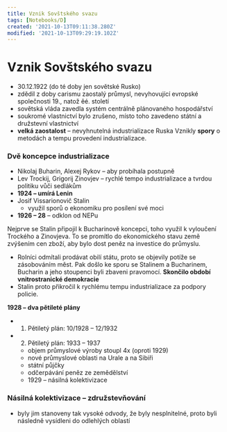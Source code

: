 ```yaml
---
title: Vznik Sovštského svazu
tags: [Notebooks/D]
created: '2021-10-13T09:11:38.280Z'
modified: '2021-10-13T09:29:19.102Z'
---
```


# Vznik Sovštského svazu
- 30.12.1922 (do té doby jen sovětské Rusko)
- zdědil z doby carismu zaostalý průmysl, nevyhovující evropské společnosti 19., natož ěé. století
- sovětská vláda zavedla systém centrálně plánovaného hospodářství
- soukromé vlastnictví bylo zrušeno, místo toho zavedeno státní a družstevní vlastnictví
- __velká zaostalost__ – nevyhnutelná industrializace Ruska
Vznikly __spory__ o metodách a tempu provedení industrializace.
### Dvě koncepce industrializace
- Nikolaj Buharin, Alexej Rykov – aby probíhala postupně
- Lev Trockij, Grigorij Zinovjev – rychlé tempo industrializace a tvrdou politiku vůči sedlákům
- __1924 – umírá Lenin__
- Josif Vissarionovič Stalin
  - využil sporů o ekonomiku pro posílení své moci
- __1926 – 28__ – odklon od NEPu

Nejprve se Stalin připojil k Bucharinově koncepci, toho využil k vyloučení Trockého a Zinovjeva. To se promítlo do ekonomického stavu země zvýšením cen zboží, aby bylo dost peněz na investice do průmyslu.
- Rolníci odmítali prodávat obilí státu, proto se objevily potíže se zásobováním měst.
Pak došlo ke sporu se Stalinem a Bucharinem, Bucharin a jeho stoupenci byli zbaveni pravomocí. __Skončilo období vnitrostranické demokracie__
- Stalin proto přikročil k rychlému tempu industrializace za podpory policie.

__1928 – dva pětileté plány__
- 1. Pětiletý plán: 10/1928 – 12/1932
- 2. Pětiletý plán: 1933 – 1937
  - objem průmyslové výroby stoupl 4x (oproti 1929)
  - nové průmyslové oblasti na Urale a na Sibiři
  - státní půjčky
  - odčerpávání peněz ze zemědělství
  - 1929 – násilná kolektivizace

### Násilná kolektivizace – združstevňování
- byly jim stanoveny tak vysoké odvody, že byly nesplnitelné, proto byli následně vysídleni do odlehlých oblastí

